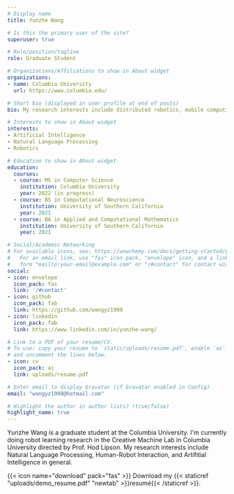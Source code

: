 ```yaml
---
# Display name
title: Yunzhe Wang

# Is this the primary user of the site?
superuser: true

# Role/position/tagline
role: Graduate Student

# Organizations/Affiliations to show in About widget
organizations:
- name: Columbia University
  url: https://www.columbia.edu/

# Short bio (displayed in user profile at end of posts)
bio: My research interests include distributed robotics, mobile computing and programmable matter.

# Interests to show in About widget
interests:
- Artificial Intelligence
- Natural Language Processing
- Robotics

# Education to show in About widget
education:
  courses:
  - course: MS in Computer Science
    institution: Columbia University
    year: 2022 (in progress)
  - course: BS in Computational Neuroscience
    institution: University of Southern California
    year: 2021
  - course: BA in Applied and Computational Mathematics
    institution: University of Southern California
    year: 2021

# Social/Academic Networking
# For available icons, see: https://wowchemy.com/docs/getting-started/page-builder/#icons
#   For an email link, use "fas" icon pack, "envelope" icon, and a link in the
#   form "mailto:your-email@example.com" or "/#contact" for contact widget.
social:
- icon: envelope
  icon_pack: fas
  link: '/#contact'
- icon: github
  icon_pack: fab
  link: https://github.com/wangyz1999
- icon: linkedin
  icon_pack: fab
  link: https://www.linkedin.com/in/yunzhe-wang/

# Link to a PDF of your resume/CV.
# To use: copy your resume to `static/uploads/resume.pdf`, enable `ai` icons in `params.toml`, 
# and uncomment the lines below.
- icon: cv
  icon_pack: ai
  link: uploads/resume.pdf

# Enter email to display Gravatar (if Gravatar enabled in Config)
email: "wangyz1999@hotmail.com"

# Highlight the author in author lists? (true/false)
highlight_name: true
---
```


Yunzhe Wang is a graduate student at the Columbia University. I'm currently doing robot learning research in the Creative Machine Lab in Columbia University directed by Prof. Hod Lipson. My research interests include Natural Language Processing, Human-Robot Interaction, and Artifitial Intelligence in general.

{{< icon name="download" pack="fas" >}} Download my {{< staticref "uploads/demo_resume.pdf" "newtab" >}}resumé{{< /staticref >}}.
